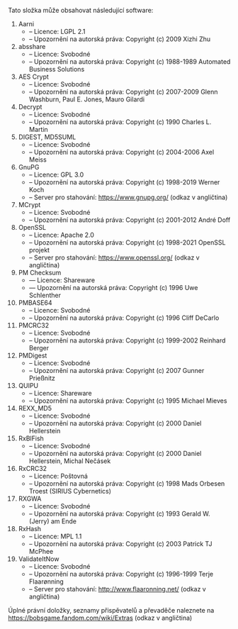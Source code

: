 ﻿Tato složka může obsahovat následující software:

1. Aarni
   - – Licence: LGPL 2.1
   - – Upozornění na autorská práva: Copyright (c) 2009 Xizhi Zhu
2. absshare
   - – Licence: Svobodné
   - – Upozornění na autorská práva: Copyright (c) 1988-1989 Automated Business Solutions
3. AES Crypt
   - – Licence: Svobodné
   - – Upozornění na autorská práva: Copyright (c) 2007-2009 Glenn Washburn, Paul E. Jones, Mauro Gilardi
4. Decrypt
   - – Licence: Svobodné
   - – Upozornění na autorská práva: Copyright (c) 1990 Charles L. Martin
5. DIGEST, MD5SUML
   - – Licence: Svobodné
   - – Upozornění na autorská práva: Copyright (c) 2004-2006 Axel Meiss
6. GnuPG
   - – Licence: GPL 3.0
   - – Upozornění na autorská práva: Copyright (c) 1998-2019 Werner Koch
   - – Server pro stahování: https://www.gnupg.org/ (odkaz v angličtina)
7. MCrypt
   - – Licence: Svobodné
   - – Upozornění na autorská práva: Copyright (c) 2001-2012 André Doff
8. OpenSSL
   - – Licence: Apache 2.0
   - – Upozornění na autorská práva: Copyright (c) 1998-2021 OpenSSL projekt
   - – Server pro stahování: https://www.openssl.org/ (odkaz v angličtina)
9. PM Checksum
   - — Licence: Shareware
   - — Upozornění na autorská práva: Copyright (c) 1996 Uwe Schlenther
10. PMBASE64
    - – Licence: Svobodné
    - – Upozornění na autorská práva: Copyright (c) 1996 Cliff DeCarlo
11. PMCRC32
    - – Licence: Svobodné
    - – Upozornění na autorská práva: Copyright (c) 1999-2002 Reinhard Berger
12. PMDigest
    - – Licence: Svobodné
    - – Upozornění na autorská práva: Copyright (c) 2007 Gunner Prießnitz
13. QUIPU
    - – Licence: Shareware
    - – Upozornění na autorská práva: Copyright (c) 1995 Michael Mieves
14. REXX_MD5
    - – Licence: Svobodné
    - – Upozornění na autorská práva: Copyright (c) 2000 Daniel Hellerstein
15. RxBlFish
    - – Licence: Svobodné
    - – Upozornění na autorská práva: Copyright (c) 2000 Daniel Hellerstein, Michal Nečásek
16. RxCRC32
    - – Licence: Poštovná
    - – Upozornění na autorská práva: Copyright (c) 1998 Mads Orbesen Troest (SIRIUS Cybernetics)
17. RXGWA
    - – Licence: Svobodné
    - – Upozornění na autorská práva: Copyright (c) 1993 Gerald W. (Jerry) am Ende
18. RxHash
    - – Licence: MPL 1.1
    - – Upozornění na autorská práva: Copyright (c) 2003 Patrick TJ McPhee
19. ValidateItNow
    - – Licence: Svobodné
    - – Upozornění na autorská práva: Copyright (c) 1996-1999 Terje Flaarønning
    - – Server pro stahování: http://www.flaaronning.net/ (odkaz v angličtina)

Úplné právní doložky, seznamy přispěvatelů a převaděče naleznete na https://bobsgame.fandom.com/wiki/Extras (odkaz v angličtina)
